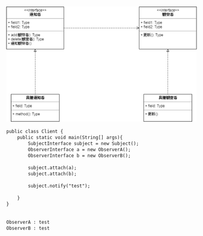 
![image](https://github.com/escc1122/design-pattern/blob/master/14_Observer/Observer.jpg)


    public class Client {
        public static void main(String[] args){
            SubjectInterface subject = new Subject();
            ObserverInterface a = new ObserverA();
            ObserverInterface b = new ObserverB();

            subject.attach(a);
            subject.attach(b);

            subject.notify("test");

        }
    }


    ObserverA : test
    ObserverB : test



